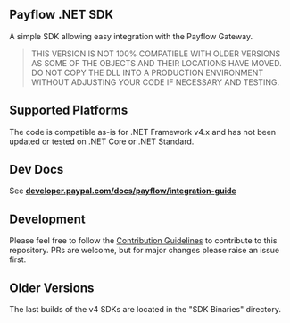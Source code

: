 Payflow .NET SDK  
----------------

A simple SDK allowing easy integration with the Payflow Gateway.

> THIS VERSION IS NOT 100%  COMPATIBLE WITH OLDER VERSIONS AS SOME OF THE OBJECTS AND THEIR LOCATIONS HAVE MOVED. 
DO NOT COPY THE DLL INTO A PRODUCTION ENVIRONMENT WITHOUT ADJUSTING YOUR CODE IF NECESSARY AND TESTING.

## Supported Platforms
The code is compatible as-is for .NET Framework v4.x and has not been updated or tested on .NET Core or .NET Standard.

## Dev Docs
See [**developer.paypal.com/docs/payflow/integration-guide**](https://developer.paypal.com/docs/payflow/integration-guide/)

## Development
Please feel free to follow the [Contribution Guidelines](./CONTRIBUTING.md) to contribute to this repository. PRs are welcome, but for major changes please raise an issue first.

## Older Versions
The last builds of the v4 SDKs are located in the "SDK Binaries" directory.
